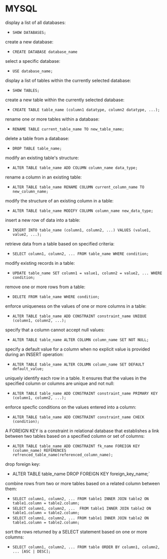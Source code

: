 # MYSQL

display a list of all databases:
- `SHOW DATABASES;`

create a new database:
- `CREATE DATABASE database_name`

select a specific database:
- `USE database_name;`

display a list of tables within the currently selected database:
- `SHOW TABLES;`

create a new table within the currently selected database:
- `CREATE TABLE table_name (column1 datatype, column2 datatype, ...);`

rename one or more tables within a database:
- `RENAME TABLE current_table_name TO new_table_name;`

delete a table from a database:
- `DROP TABLE table_name;`

modify an existing table's structure:
- `ALTER TABLE table_name ADD COLUMN column_name data_type;`

rename a column in an existing table:
- `ALTER TABLE table_name RENAME COLUMN current_column_name TO new_column_name;`

modify the structure of an existing column in a table:
- `ALTER TABLE table_name MODIFY COLUMN column_name new_data_type;`

insert a new row of data into a table:
- `INSERT INTO table_name (column1, column2, ...) VALUES (value1, value2, ...);`

retrieve data from a table based on specified criteria:
- `SELECT column1, column2, ... FROM table_name WHERE condition;`

modify existing records in a table:
- `UPDATE table_name SET column1 = value1, column2 = value2, ... WHERE condition;`

remove one or more rows from a table:
- `DELETE FROM table_name WHERE condition;`

enforce uniqueness on the values of one or more columns in a table:
- `ALTER TABLE table_name ADD CONSTRAINT constraint_name UNIQUE (column1, column2, ...);`

specify that a column cannot accept null values:
- `ALTER TABLE table_name ALTER COLUMN column_name SET NOT NULL;`

specify a default value for a column when no explicit value is provided during an INSERT operation:
- `ALTER TABLE table_name ALTER COLUMN column_name SET DEFAULT default_value;`

uniquely identify each row in a table. It ensures that the values in the specified column or columns are unique and not null:
- `ALTER TABLE table_name ADD CONSTRAINT constraint_name PRIMARY KEY (column1, column2, ...);`

enforce specfic conditions on the values entered into a column:
- `ALTER TABLE table_name ADD CONSTRAINT constraint_name CHECK (condition);`

A FOREIGN KEY is a constraint in  relational database that establishes a link between two tables based on a specified column or set of columns:

- `ALTER TABLE table_name ADD CONSTRAINT fk_name FOREIGN KEY (column_name) REFERENCES refrenced_table_name(referenced_column_name);`

drop foreign key:
- ALTER TABLE table_name DROP FOREIGN KEY foreign_key_name;`

combine rows from two or more tables based on a related column between them:
- `SELECT column1, column2, ... FROM table1 INNER JOIN table2 ON table1.column = table2.column;`
- `SELECT column1, column2, ...  FROM table1 INNER JOIN table2 ON table1.column = table2.column;`
- `SELECT column1, column2, ... FROM table1 INNER JOIN table2 ON table1.column = table2.column;`

sort the rows returned by a SELECT statement based on one or more columns:
- `SELECT column1, column2, ... FROM table ORDER BY column1, column2, ... [ASC | DESC];`


